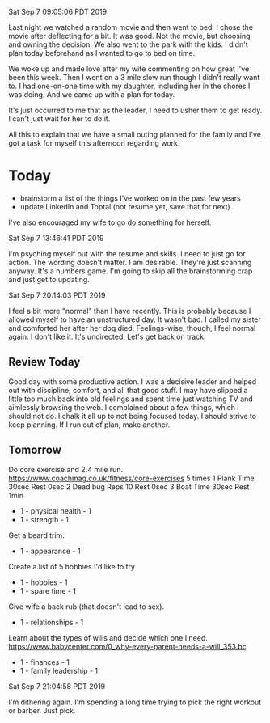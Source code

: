 Sat Sep  7 09:05:06 PDT 2019

Last night we watched a random movie and then went to bed.  I chose the movie
after deflecting for a bit.  It was good.  Not the movie, but choosing and
owning the decision.  We also went to the park with the kids.  I didn't plan
today beforehand as I wanted to go to bed on time.

We woke up and made love after my wife commenting on how great I've been this
week.  Then I went on a 3 mile slow run though I didn't really want to.  I had
one-on-one time with my daughter, including her in the chores I was doing.  And
we came up with a plan for today.

It's just occurred to me that as the leader, I need to usher them to get ready.
I can't just wait for her to do it.

All this to explain that we have a small outing planned for the family and I've
got a task for myself this afternoon regarding work.

# Today

* brainstorm a list of the things I've worked on in the past few years
* update LinkedIn and Toptal (not resume yet, save that for next)

I've also encouraged my wife to go do something for herself.

Sat Sep  7 13:46:41 PDT 2019

I'm psyching myself out with the resume and skills.  I need to just go for
action.  The wording doesn't matter.  I am desirable.  They're just scanning
anyway.  It's a numbers game.  I'm going to skip all the brainstorming crap and
just get to updating.

Sat Sep  7 20:14:03 PDT 2019

I feel a bit more "normal" than I have recently.  This is probably because I
allowed myself to have an unstructured day.  It wasn't bad.  I called my sister
and comforted her after her dog died.  Feelings-wise, though, I feel normal
again.  I don't like it.  It's undirected.  Let's get back on track.


## Review Today

Good day with some productive action.  I was a decisive leader and helped out
with discipline, comfort, and all that good stuff.  I may have slipped a little
too much back into old feelings and spent time just watching TV and aimlessly
browsing the web.  I complained about a few things, which I should not do.  I
chalk it all up to not being focused today.  I should strive to keep planning.
If I run out of plan, make another.

## Tomorrow

Do core exercise and 2.4 mile run.
  https://www.coachmag.co.uk/fitness/core-exercises 5 times
  1 Plank Time 30sec Rest 0sec
  2 Dead bug Reps 10 Rest 0sec
  3 Boat Time 30sec Rest 1min
* 1 - physical health - 1
* 1 - strength - 1

Get a beard trim.
* 1 - appearance - 1

Create a list of 5 hobbies I'd like to try
* 1 - hobbies - 1
* 1 - spare time - 1

Give wife a back rub (that doesn't lead to sex).
* 1 - relationships - 1

Learn about the types of wills and decide which one I need.
https://www.babycenter.com/0_why-every-parent-needs-a-will_353.bc
* 1 - finances - 1
* 1 - family leadership - 1

Sat Sep  7 21:04:58 PDT 2019

I'm dithering again.  I'm spending a long time trying to pick the right workout
or barber.  Just pick.
